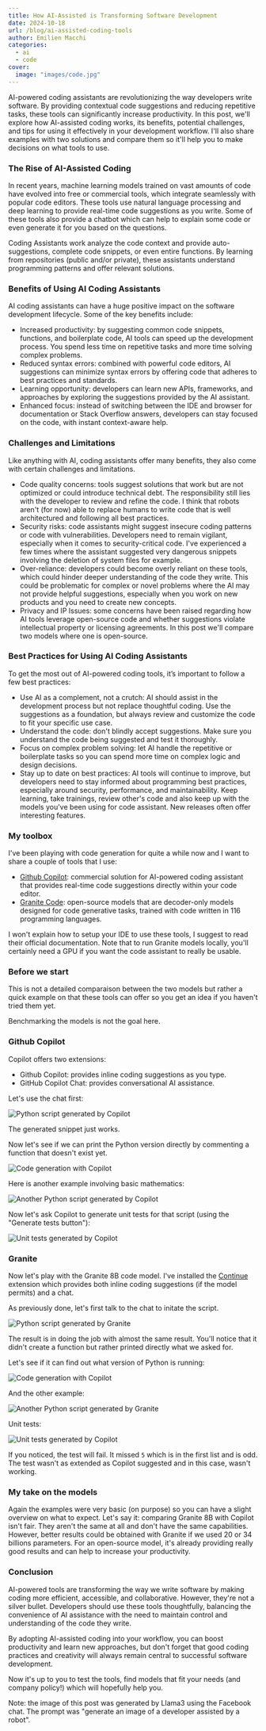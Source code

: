 ```yaml
---
title: How AI-Assisted is Transforming Software Development
date: 2024-10-18
url: /blog/ai-assisted-coding-tools
author: Emilien Macchi
categories:
  - ai
  - code
cover:
  image: "images/code.jpg"
---
```


AI-powered coding assistants are revolutionizing the way developers write software.
By providing contextual code suggestions and reducing repetitive tasks, these tools
can significantly increase productivity.
In this post, we'll explore how AI-assisted coding works, its benefits, potential challenges,
and tips for using it effectively in your development workflow. I'll also share
examples with two solutions and compare them so it'll help you to make decisions on what tools
to use.

<!--more-->

### The Rise of AI-Assisted Coding

In recent years, machine learning models trained on vast amounts of code have evolved into free or commercial tools,
which integrate seamlessly with popular code editors. These tools use natural language processing and deep learning
to provide real-time code suggestions as you write. Some of these tools also provide a chatbot which can help to explain
some code or even generate it for you based on the questions.

Coding Assistants work analyze the code context and provide auto-suggestions, complete code snippets, or even entire functions.
By learning from repositories (public and/or private), these assistants understand programming patterns and offer relevant solutions.

### Benefits of Using AI Coding Assistants

AI coding assistants can have a huge positive impact on the software development lifecycle. Some of the key benefits include:

- Increased productivity: by suggesting common code snippets, functions, and boilerplate code, AI tools can speed up the development process.
  You spend less time on repetitive tasks and more time solving complex problems.
- Reduced syntax errors: combined with powerful code editors, AI suggestions can minimize syntax errors by offering code that adheres
  to best practices and standards.
- Learning opportunity: developers can learn new APIs, frameworks, and approaches by exploring the suggestions provided by the AI assistant.
- Enhanced focus: instead of switching between the IDE and browser for documentation or Stack Overflow answers, developers can stay focused
  on the code, with instant context-aware help.

### Challenges and Limitations

Like anything with AI, coding assistants offer many benefits, they also come with certain challenges and limitations.

- Code quality concerns: tools suggest solutions that work but are not optimized or could introduce technical debt.
  The responsibility still lies with the developer to review and refine the code. I think that robots aren't (for now) able to replace
  humans to write code that is well architectured and following all best practices.
- Security risks: code assistants might suggest insecure coding patterns or code with vulnerabilities.
  Developers need to remain vigilant, especially when it comes to security-critical code.
  I've experienced a few times where the assistant suggested very dangerous snippets involving the deletion
  of system files for example.
- Over-reliance: developers could become overly reliant on these tools, which could hinder deeper understanding of the code they write.
  This could be problematic for complex or novel problems where the AI may not provide helpful suggestions, especially when you work
  on new products and you need to create new concepts.
- Privacy and IP Issues: some concerns have been raised regarding how AI tools leverage open-source code and whether suggestions violate
  intellectual property or licensing agreements. In this post we'll compare two models where one is open-source.

### Best Practices for Using AI Coding Assistants

To get the most out of AI-powered coding tools, it’s important to follow a few best practices:

- Use AI as a complement, not a crutch: AI should assist in the development process but not replace thoughtful coding.
  Use the suggestions as a foundation, but always review and customize the code to fit your specific use case.
- Understand the code: don't blindly accept suggestions. Make sure you understand the code being suggested and test it thoroughly.
- Focus on complex problem solving: let AI handle the repetitive or boilerplate tasks so you can spend more time on complex logic and design decisions.
- Stay up to date on best practices: AI tools will continue to improve, but developers need to stay informed about programming best practices,
  especially around security, performance, and maintainability. Keep learning, take trainings, review other's code and also keep up with
  the models you've been using for code assistant. New releases often offer interesting features.

### My toolbox

I've been playing with code generation for quite a while now and I want to share a couple of tools that I use:

- [Github Copilot](https://github.com/features/copilot): commercial solution for AI-powered coding assistant that provides
  real-time code suggestions directly within your code editor.
- [Granite Code](https://www.ibm.com/granite/playground/code/): open-source models that are decoder-only models designed for
  code generative tasks, trained with code written in 116 programming languages.

I won't explain how to setup your IDE to use these tools, I suggest to read their official documentation.
Note that to run Granite models locally, you'll certainly need a GPU if you want the code assistant to really be usable.

### Before we start

This is not a detailed comparaison between the two models but rather a quick example on that these tools can offer so you get an idea if you haven't tried them yet.

Benchmarking the models is not the goal here.

### Github Copilot

Copilot offers two extensions:

- Github Copilot: provides inline coding suggestions as you type.
- GitHub Copilot Chat: provides conversational AI assistance.

Let's use the chat first:

![Python script generated by Copilot](/images/code-ai-python-copilot.png)

The generated snippet just works.

Now let's see if we can print the Python version directly by
commenting a function that doesn't exist yet.

![Code generation with Copilot](/images/code-ai-python-copilot.gif)

Here is another example involving basic mathematics:

![Another Python script generated by Copilot](/images/code-ai-python2-copilot.png)

Now let's ask Copilot to generate unit tests for that script (using the "Generate tests button"):

![Unit tests generated by Copilot](/images/code-ai-tests-copilot.png)

### Granite

Now let's play with the Granite 8B code model.
I've installed the [Continue](https://www.continue.dev) extension which
provides both inline coding suggestions (if the model permits) and
a chat.

As previously done, let's first talk to the chat to initate the script.

![Python script generated by Granite](/images/code-ai-python-granite.png)

The result is in doing the job with almost the same result.
You'll notice that it didn't create a function but rather printed directly what we asked for.

Let's see if it can find out what version of Python is running:

![Code generation with Copilot](/images/code-ai-python-copilot.gif)

And the other example:

![Another Python script generated by Granite](/images/code-ai-python2-granite.png)

Unit tests:

![Unit tests generated by Copilot](/images/code-ai-tests-granite.png)

If you noticed, the test will fail. It missed `5` which is in the first list and is odd.
The test wasn't as extended as Copilot suggested and in this case, wasn't working.


### My take on the models

Again the examples were very basic (on purpose) so you can have a slight overview on what to expect.
Let's say it: comparing Granite 8B with Copilot isn't fair. They aren't the same at all and don't have the same capabilities.
However, better results could be obtained with Granite if we used 20 or 34 billions parameters.
For an open-source model, it's already providing really good results and can help to increase your productivity.

### Conclusion

AI-powered tools are transforming the way we write software by making coding more efficient, accessible, and collaborative.
However, they're not a silver bullet. Developers should use these tools thoughtfully, balancing the convenience of AI assistance
with the need to maintain control and understanding of the code they write.

By adopting AI-assisted coding into your workflow, you can boost productivity and learn new approaches, but don't forget that good
coding practices and creativity will always remain central to successful software development.

Now it's up to you to test the tools, find models that fit your needs (and company policy!) which will hopefully help you.

Note: the image of this post was generated by Llama3 using the Facebook chat. The prompt was "generate an image of a developer assisted by a robot".
